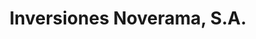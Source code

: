 ---
title: "Inversiones Noverama, S.A."
url: /la-chorrera/inversiones-noverama-s-a-avenida-libertador/
shop: general
---